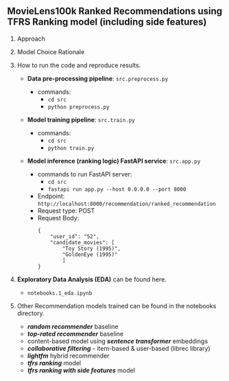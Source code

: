 ## MovieLens100k Ranked Recommendations using TFRS Ranking model (including side features)

1. Approach

2. Model Choice Rationale

3. How to run the code and reproduce results.
    - **Data pre-processing pipeline**: `src.preprocess.py`
        - commands:
            - `cd src`
            - `python preprocess.py`
    
    - **Model training pipeline**: `src.train.py`
        - commands:
            - `cd src`
            - `python train.py`

    - **Model inference (ranking logic) FastAPI service**: `src.app.py`
        - commands to run FastAPI server:
            - `cd src`
            - `fastapi run app.py --host 0.0.0.0 --port 8000`
        - Endpoint: `http://localhost:8000/recommendation/ranked_recommendation`
        - Request type: POST
        - Request Body:
            ```
            {
                "user_id": "52", 
                "candidate_movies": [
                    "Toy Story (1995)", 
                    "GoldenEye (1995)"
                    ]
            }
            ```
        
5. **Exploratory Data Analysis (EDA)** can be found here.
    - `notebooks.1_eda.ipynb`

4. Other Recommendation models trained can be found in the notebooks directory.
    - ***random recommender*** baseline
    - ***top-rated recommender*** baseline
    - content-based model using ***sentence transformer*** embeddings
    - ***collaborative filtering*** - item-based & user-based (librec library)
    - ***lightfm*** hybrid recommender
    - ***tfrs ranking*** model
    - ***tfrs ranking with side features*** model
